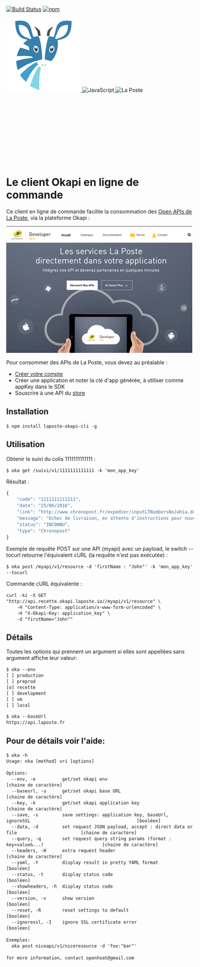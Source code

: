 [![Build Status](https://travis-ci.org/DeveloperLaPoste/okapi-cli.png?branch=master)](https://travis-ci.org/DeveloperLaPoste/okapi-cli)
[![npm](https://img.shields.io/npm/l/express.svg?style=flat-square)]()

<div>
  <a href="https://developer.laposte.fr">
    <img style="display: inline-block" title="Okapi" src="https://github.com/DeveloperLaPoste/okapi-sdk-js/raw/master/assets/img/okapi-logo-200.png">
  </a>
  <a href="https://fr.wikipedia.org/wiki/JavaScript">
    <img style="display: inline-block" title="JavaScript" src="http://i.stack.imgur.com/Mmww2.png"> 
  </a>
  <a href="https://www.laposte.fr/">
    <img style="display: inline-block" title="La Poste" src="https://logorigine.files.wordpress.com/2011/10/logo-la-poste.jpg" height="200"> 
  </a>
</div>

# Le client Okapi en ligne de commande

Ce client en ligne de commande facilite la consommation des [Open APIs de La Poste](https://developer.laposte.fr/), via la plateforme Okapi :

![Developer La Poste](https://github.com/DeveloperLaPoste/okapi-sdk-js/raw/master/assets/img/developer-laposte-fr-screenshot.png)

Pour consommer des APIs de La Poste, vous devez au préalable :
- [Créer votre compte](https://developer.laposte.fr/inscription/)
- Créer une application et noter la clé d'app générée, à utiliser comme appKey dans le SDK
- Souscrire à une API du [store](https://developer.laposte.fr/produit/)

## Installation

```
$ npm install laposte-okapi-cli -g
```

## Utilisation

Obtenir le suivi du colis 1111111111111 :

```
$ oka get /suivi/v1/1111111111111 -k 'mon_app_key'
```

Résultat :

```javascript
{
    "code": "1111111111111",
    "date": "25/06/2016",
    "link": "http://www.chronopost.fr/expedier/inputLTNumbersNoJahia.do?lang=fr_FR&listeNumeros=1111111111111",
    "message": "Echec de livraison, en attente d'instructions pour nouvelle livraison",
    "status": "INCONNU",
    "type": "Chronopost"
}
```

Exemple de requête POST sur une API (myapi) avec un payload, le switch --tocurl retourne l'équivalent cURL (la requête n'est pas exécutée) :

```
$ oka post /myapi/v1/resource -d 'firstName : "John"' -k 'mon_app_key' --tocurl
```

Commande cURL équivalente :

```
curl -ki -X GET "http://api.recette.okapi.laposte.io//myapi/v1/resource" \
	-H "Content-Type: application/x-www-form-urlencoded" \
	-H "X-Okapi-Key: application_key" \
	-d "firstName="John""
```

## Détails

Toutes les options qui prennent un argument si elles sont appellées sans argument affiche leur valeur:

```
$ oka --env
[ ] production
[ ] preprod
[o] recette
[ ] development
[ ] vm
[ ] local
```

```
$ oka --baseUrl
https://api.laposte.fr
```

## Pour de détails voir l'aide:

```
$ oka -h
Usage: oka [method] uri [options]

Options:
  --env, -e          get/set okapi env                                                             [chaine de caractère]
  --baseurl, -u      get/set okapi base URL                                                        [chaine de caractère]
  --key, -k          get/set okapi application key                                                 [chaine de caractère]
  --save, -s         save settings: application key, baseUrl, ignoreSSL                                        [booléen]
  --data, -d         set request JSON payload, accept : direct data or file                        [chaine de caractère]
  --query, -q        set request query string params (format : key=value&...)                      [chaine de caractère]
  --headers, -H      extra request header                                                          [chaine de caractère]
  --yaml, -Y         display result in pretty YAML format                                                      [booléen]
  --status, -t       display status code                                                                       [booléen]
  --showheaders, -h  display status code                                                                       [booléen]
  --version, -v      show version                                                                              [booléen]
  --reset, -R        reset settings to default                                                                 [booléen]
  --ignoressl, -I    ignore SSL certificate error                                                              [booléen]

Exemples:
  oka post niceapi/v1/niceresource -d 'foo:"bar"'

for more information, contact openhoat@gmail.com

```
